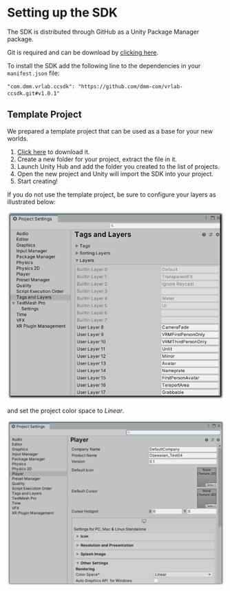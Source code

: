 # Setting up the SDK

The SDK is distributed through GitHub as a Unity Package Manager package.

Git is required and can be download by [clicking here](http://git-scm.com/).

To install the SDK add the following line to the dependencies in your `manifest.json` file:

    "com.dmm.vrlab.ccsdk": "https://github.com/dmm-com/vrlab-ccsdk.git#v1.0.1"

## Template Project

We prepared a template project that can be used as a base for your new worlds.

1. [Click here](../files/vrlab-ccsdk-template.zip) to download it.
2. Create a new folder for your project, extract the file in it.
3. Launch Unity Hub and add the folder you created to the list of projects.
4. Open the new project and Unity will import the SDK into your project.
5. Start creating!

If you do not use the template project, be sure to configure your layers as illustrated below:

![Project Layers](../images/setup-layers.png)

and set the project color space to _Linear_.

![Project Color Space](../images/project-color-space.png)
